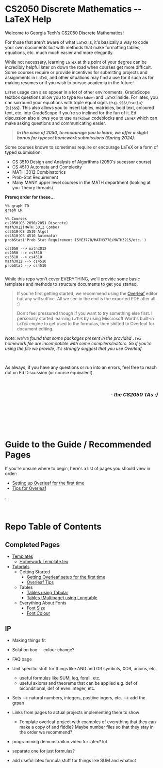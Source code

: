 # CS2050 Discrete Mathematics -- LaTeX Help

Welcome to Georgia Tech's CS2050 Discrete Mathematics! 

For those that aren't aware of what `LaTeX` is, it's basically a way to code your own documents but with methods that make formatting tables, equations, etc. much much easier and more elegantly. 

While not necessary, learning `LaTeX` at this point of your degree can be incredibly helpful later on down the road when courses get more difficult. Some courses require or provide incentives for submitting projects and assignments in `LaTeX`, and other situations may find a use for it such as for making resumes or if you wish to pursue academia in the future! 

`LaTeX` usage can also appear in a lot of other environments. GradeScope textbox questions allow you to type `Markdown` and `LaTeX` inside. For latex, you can surround your equations with triple equal signs (e.g. `$$$\frac{a}{b}$$$`). This also allows you to insert tables, matricies, bold text, coloured text, etc. into GradeScope if you're so inclined for the fun of it. Ed discussion also allows you to use `markdown` codeblocks and `LaTeX` which can make asking questions and communicating easier. 
<!-- Insert a new page for benefits and other applications? -->

> **_In the case of 2050, to encourage you to learn, we offer a slight bonus for typeset homework submissions (Spring 2024)._**


Some courses known to sometimes require or encourage LaTeX or a form of typed submission:
- CS 3510 Design and Analysis of Algorithms (2050's sucessor course)
- CS 4510 Automata and Complexity
- MATH 3012 Combinatorics
- Prob-Stat Requirement
- Many MANY upper level courses in the MATH department (looking at you Theory threads)

**Prereq order for these...**
```mermaid
%% graph TD
graph LR

%% Courses
cs2050(CS 2050/2051 Discrete)
math3012(MATH 3012 Combo)
cs3510(CS 3510 Algo)
cs4510(CS 4510 Automata)
probStat('Prob Stat Requirement ISYE3770/MATH3770/MATH3215/etc.')

cs2050 --> math3012
cs2050 --> cs3510
cs3510 --> cs4510
math3012 --> cs4510
probStat --> cs4510
	
```



While this repo won't cover EVERYTHING, we'll provide some basic templates and methods to structure documents to get you started.

> If you're first getting started, we recommend using the [Overleaf](https://www.overleaf.com/) editor but any will suffice. All we see in the end is the exported PDF after all. :\)
>
> Don't feel pressured though if you want to try something else first. I personally started learning `LaTeX` by using Miscrosoft Word's built-in `LaTeX` engine to get used to the formulas, then shifted to Overleaf for document editing.

_Note: we've found that some packages present in the provided `.tex` homework file are incompatible with some compilers/editors. So if you're using the file we provide, it's strongly suggest that you use Overleaf._

<br/>

As always, if you have any questions or run into an errors, feel free to reach out on Ed Discussion (or course equivalent).


<br/>
<h3><i>
<p align="right" width="100%"> - the CS2050 TAs :) </p>
</i></h3>
<br/>

<br/><br/><br/>

# Guide to the Guide / Recommended Pages
If you're unsure where to begin, here's a list of pages you should view in order:
- [Setting up Overleaf for the first time](tutorials/setting%20up%20overleaf.md)
- [Tips for Overleaf](tutorials/overleaf%20tips.md)

...



<br/>

# Repo Table of Contents
## Completed Pages
- [Templates](templates)
	- [Homework Template.tex](templates/homework_template.tex)
- [Tutorials](tutorials)
	- Getting Started
		- [Getting Overleaf setup for the first time](tutorials/setting%20up%20overleaf.md)
		- [Overleaf Tips](tutorials/overleaf%20tips.md)
	- Tables
		- [Tables using Tabular](tutorials/tables.md)
		- [Tables \(Multipage\) using Longtable](tutorials/multi-page%20tables.md)
	- Everything About Fonts
		- [Font Size](tutorials/font%20size.md)
		- [Font Colour](tutorials/font%20colour.md)

## IP
- Making things fit
- Solution box -- colour change?
- FAQ page
- Unit specific stuff for things like AND and OR symbols, XOR, unions, etc.
	- useful formulas like SUM, leq, forall, etc.
	- useful axioms and theorems that can be applied e.g. def of biconditional, def of even integer, etc.
- Sets --> natural numbers, integers, postiive ingers, etc. --> add the grpah
- Links from pages to actual projects implementing them to show
	- Template overleaf project with examples of everything that they can make a copy of and fiddle? Maybe number files so that they stay in the order we recommend?

- programming demonstraiton video for latex? lol
- separate one for just formulas?

- add useful latex formula stuff for things like SUM and whatnot



<!-- Add parent files to link font size, colour, etc. together to explain different options e.g. if table is too big -->





<!-- ```mermaid -->
<!-- graph LR -->
<!-- fitting(test) -->
<!-- click fitting "tutorials/font%20size.md" "idk this is a test" -->
<!-- ``` -->